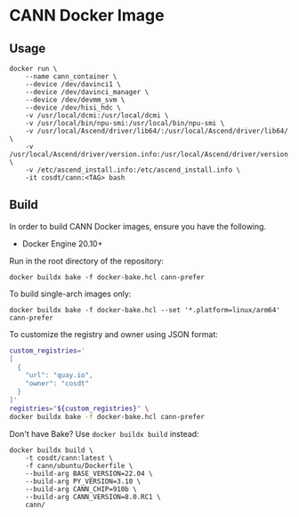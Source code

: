# CANN Docker Image

## Usage

```docker
docker run \
    --name cann_container \
    --device /dev/davinci1 \
    --device /dev/davinci_manager \
    --device /dev/devmm_svm \
    --device /dev/hisi_hdc \
    -v /usr/local/dcmi:/usr/local/dcmi \
    -v /usr/local/bin/npu-smi:/usr/local/bin/npu-smi \
    -v /usr/local/Ascend/driver/lib64/:/usr/local/Ascend/driver/lib64/ \
    -v /usr/local/Ascend/driver/version.info:/usr/local/Ascend/driver/version.info \
    -v /etc/ascend_install.info:/etc/ascend_install.info \
    -it cosdt/cann:<TAG> bash
```

## Build

In order to build CANN Docker images, ensure you have the following.

- Docker Engine 20.10+

Run in the root directory of the repository:

```docker
docker buildx bake -f docker-bake.hcl cann-prefer
```

To build single-arch images only:

```docker
docker buildx bake -f docker-bake.hcl --set '*.platform=linux/arm64' cann-prefer
```

To customize the registry and owner using JSON format:

```bash
custom_registries='
[
  {
    "url": "quay.io",
    "owner": "cosdt"
  }
]'
registries="${custom_registries}" \
docker buildx bake -f docker-bake.hcl cann-prefer
```

Don't have Bake? Use `docker buildx build` instead:

```docker
docker buildx build \
    -t cosdt/cann:latest \
    -f cann/ubuntu/Dockerfile \
    --build-arg BASE_VERSION=22.04 \
    --build-arg PY_VERSION=3.10 \
    --build-arg CANN_CHIP=910b \
    --build-arg CANN_VERSION=8.0.RC1 \
    cann/
```
